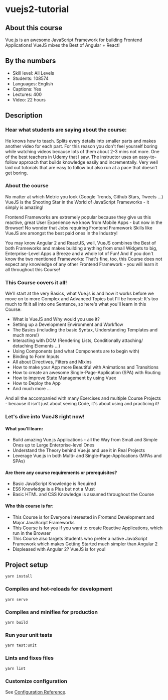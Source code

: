 # vuejs2-tutorial

## About this course
Vue.js is an awesome JavaScript Framework for building Frontend Applications! VueJS mixes the Best of Angular + React!

## By the numbers
- Skill level: All Levels
- Students: 108574
- Languages: English
- Captions: Yes
- Lectures: 400
- Video: 22 hours

## Description

### Hear what students are saying about the course:
He knows how to teach. Splits every details into smaller parts and makes another video for each part. For this reason you don't feel yourself boring while watching videos because lots of them about 2-3 mins not more. One of the best teachers in Udemy that I saw.
The instructor uses an easy-to-follow approach that builds knowledge easily and incrementally.
Very well laid out tutorials that are easy to follow but also run at a pace that doesn't get boring.

### About the course
No matter at which Metric you look (Google Trends, Github Stars, Tweets ...) VueJS is the Shooting Star in the World of JavaScript Frameworks - it simply is amazing!

Frontend Frameworks are extremely popular because they give us this reactive, great User Experience we know from Mobile Apps - but now in the Browser! No wonder that Jobs requiring Frontend Framework Skills like VueJS are amongst the best paid ones in the Industry!

You may know Angular 2 and ReactJS, well, VueJS combines the Best of both Frameworks and makes building anything from small Widgets to big, Enterprise-Level Apps a Breeze and a whole lot of Fun! And if you don't know the two mentioned Frameworks: That's fine, too, this Course does not expect any knowledge of any other Frontend Framework - you will learn it all throughout this Course!

### This Course covers it all! ###
We'll start at the very Basics, what Vue.js is and how it works before we move on to more Complex and Advanced Topics but I'll be honest: It's too much to fit it all into one Sentence, so here's what you'll learn in this Course:
- What is VueJS and Why would you use it?
- Setting up a Development Environment and Workflow
- The Basics (including the basic Syntax, Understanding Templates and much more!)
- Interacting with DOM (Rendering Lists, Conditionally attaching/ detaching Elements ...)
- Using Components (and what Components are to begin with)
- Binding to Form Inputs
- All about Directives, Filters and Mixins
- How to make your App more Beautiful with Animations and Transitions
- How to create an awesome Single-Page-Application (SPA) with Routing
- How to improve State Management by using Vuex
- How to Deploy the App
- And much more ...

And all the accompanied with many Exercises and multiple Course Projects - because it isn't just about seeing Code, it's about using and practicing it!

### Let's dive into VueJS right now!
#### What you’ll learn:
- Build amazing Vue.js Applications - all the Way from Small and Simple Ones up to Large Enterprise-level Ones
- Understand the Theory behind Vue.js and use it in Real Projects
- Leverage Vue.js in both Multi- and Single-Page-Applications (MPAs and SPAs)

#### Are there any course requirements or prerequisites?
- Basic JavaScript Knowledge is Required
- ES6 Knowledge is a Plus but not a Must
- Basic HTML and CSS Knowledge is assumed throughout the Course

#### Who this course is for:
- This Course is for Everyone interested in Frontend Development and Major JavaScript Frameworks
- This Course is for you if you want to create Reactive Applications, which run in the Browser
- This Course also targets Students who prefer a native JavaScript Framework which makes Getting Started much simpler than Angular 2
- Displeased with Angular 2? VueJS is for you!

## Project setup
```
yarn install
```

### Compiles and hot-reloads for development
```
yarn serve
```

### Compiles and minifies for production
```
yarn build
```

### Run your unit tests
```
yarn test:unit
```

### Lints and fixes files
```
yarn lint
```

### Customize configuration
See [Configuration Reference](https://cli.vuejs.org/config/).

